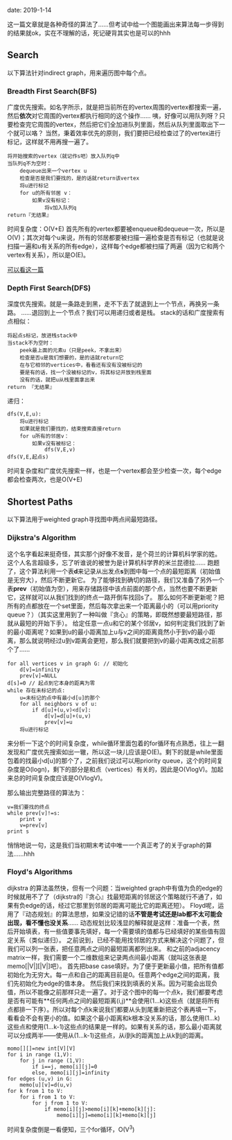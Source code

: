date: 2019-1-14

这一篇文章就是各种奇怪的算法了……但考试中给一个图能画出来算法每一步得到的结果就ok，实在不理解的话，死记硬背其实也是可以的hhh

## Search
以下算法针对indirect graph，用来遍历图中每个点。

### Breadth First Search(BFS)
广度优先搜索。如名字所示，就是把当前所在的vertex周围的vertex都搜索一遍，然后**依次**对它周围的vertex都执行相同的这个操作……
咦，好像可以用队列呀？只要检查完它周围的vertex，然后把它们全加进队列里面，然后从队列里面取出下一个就可以咯？
当然，秉着效率优先的原则，我们要把已经检查过了的vertex进行标记，这样就不用再搜一遍了。

    将开始搜索的vertex（就记作s吧）放入队列q中
    当队列q不为空时：
	    dequeue出来一个vertex u
	    检查是否是我们要找的，是的话就return该vertex
	    将u进行标记
	    for u的所有邻居 v：
		    如果v没有标记：
			    将v加入队列q
	return『无结果』

时间复杂度：O(V+E)
首先所有的vertex都要被enqueue和dequeue一次，所以是O(V)；其次对每个u来说，所有的邻居都要被扫描一遍检查是否有标记（也就是说扫描一遍和u有关系的所有edge），这样每个edge都被扫描了两遍（因为它和两个vertex有关系），所以是O(E)。

[可以看这一篇](https://blog.csdn.net/raphealguo/article/details/7523411)

### Depth First Search(DFS)
深度优先搜索。就是一条路走到黑，走不下去了就退到上一个节点，再换另一条路。
……退回到上一个节点？我们可以用递归或者是栈。
stack的话和广度搜索有点相似：

    将起点s标记，放进栈stack中
    当stack不为空时：
	    peek最上面的元素u（只是peek，不拿出来）
	    检查是否u是我们想要的，是的话就return它
	    在与它相邻的vertices中，看看还有没有没被标记的
	    要是有的话，找一个没被标记的v，将其标记并放到栈里面
	    没有的话，就把u从栈里面拿出来
	return 『无结果』

递归：

    dfs(V,E,u):
	    将u进行标记
	    如果就是我们要找的，结束搜索直接return
	    for u所有的邻居v：
		    如果v没有被标记：
			    dfs(V,E,v)
	dfs(V,E,起点s)

时间复杂度和广度优先搜索一样，也是一个vertex都会至少检查一次，每个edge都会检查两次，也是O(V+E)

## Shortest Paths
以下算法用于weighted graph寻找图中两点间最短路径。

### Dijkstra's Algorithm
这个名字看起来挺奇怪，其实那个j好像不发音，是个荷兰的计算机科学家的姓。这个人名言超级多，忘了听谁说的被誉为是计算机科学界的米兰昆德拉……
跑题了，这个算法利用一个表**d**来记录从出发点**s**到图中每一个点的最短距离（初始值是无穷大），然后不断更新它。
为了能够找到确切的路径，我们又准备了另外一个表**prev**（初始值为空），用来存储路径中该点前面的那个点，当然也要不断更新它，这样就可以从我们找到的终点一路开倒车找回s了。
那么如何不断更新呢？把所有的点都放在一个set里面，然后每次拿出来一个距离最小的（可以用priority queue？）（其实这里用到了一种叫做『贪心』的策略，即既然想要最短路径，那就从最短的开始下手）。
给定任意一点u和它的某个邻居v，如何判定我们找到了新的最小距离呢？如果到u的最小距离加上u与v之间的距离竟然小于到v的最小距离，那么就说明经过u到v距离会更短，那么我们就要把到v的最小距离改成之前那个了……

    for all vertices v in graph G: // 初始化
	    d[v]=infinity
	    prev[v]=NULL
	d[s]=0 // 起点到它本身的距离为零
	while 存在未标记的点:
		u=未标记的点中有最小d[u]的那个
		for all neighbors v of u:
			if d[u]+(u,v)<d[v]:
				d[v]=d[u]+(u,v)
				prev[v]=u
		将u进行标记

来分析一下这个的时间复杂度，while循环里面包着的for循环有点熟悉，往上一翻发现和广度优先搜索如出一辙，所以这一块儿应该是O(E)。剩下的就是while里面包着的找最小d[u]的那个了，之前我们说过可以用priority queue，这个的时间复杂度是O(logn)，剩下的部分是和点（vertices）有关的，因此是O(VlogV)。加起来总的时间复杂度应该是O(VlogV)。

那么输出完整路径的算法为：

	v=我们要找的终点
    while prev[v]!=s:
	    print v
	    v=prev[v]
	print s

悄悄地说一句，这是我们当初期末考试中唯一一个真正考了的关于graph的算法……hhh

### Floyd's Algorithms
dijkstra 的算法虽然快，但有一个问题：当weighted graph中有值为负的edge的时候就用不了了（dijkstra的『贪心』找最短距离的邻居这个策略就行不通了，如果有负edge的话，经过它那里到邻居的距离可能比它的距离还短）。
Floyd呢，运用了『动态规划』的算法思想，如果没记错的话**不管是考试还是lab都不太可能会出现，看不懂也没关系**……
动态规划比较浅显的解释就是这样：准备一个表，然后开始填表，有一些值要事先填好，每一个需要填的值都与已经填好的某些值有固定关系（类似递归）。
之前说到，已经不能用找邻居的方式来解决这个问题了，但我们可以列一张表，把任意两点之间的最短距离都列出来。
和之前的adjacency matrix一样，我们需要一个二维数组来记录两点间最小距离（就叫这张表是memo\[|V|\]\[|V|\]吧）。
首先把base case填好。为了便于更新最小值，把所有值都初始化为无穷大。每一点和自己的距离目前是0。任意两个edge之间的距离，我们先初始化为edge的值本身。
然后我们来找到填表的关系。因为可能会出现负值，所以不能像之前那样只走一遍了。对于这个图中的每一个点k，我们都要考虑是否有可能有**任何两点之间的最短距离(i,j)**会使用(1...k)这些点（就是将所有点都排一下序）。所以对每个点k来说我们都要从头到尾重新把这个表再填一下，看看会不会有更小的值。如果这个最小距离和k根本没关系的话，那么使用(1...k)这些点和使用(1...k-1)这些点的结果是一样的。如果有关系的话，那么最小距离就可以分成两半——使用从(1...k-1)这些点，从i到k的距离加上从k到j的距离。

    momo[][]=new int[V][V]
    for i in range (1,V):
	    for j in range (1,V):
		    if i==j, memo[i][j]=0
		    else, memo[i][j]=infinity
	for edges (u,v) in G:
		memo[u][v]=d(u,v)
	for k from 1 to V:
		for i from 1 to V:
			for j from 1 to V:
				if memo[i][j]>memo[i][k]+memo[k][j]:
					memo[i][j]=memo[i][k]+memo[k][j]

时间复杂度倒是一看便知，三个for循环，O(V<sup>3</sup>)
